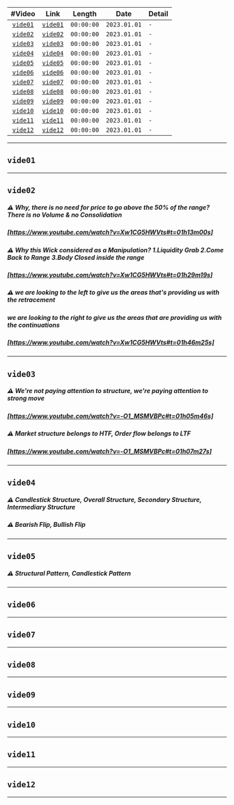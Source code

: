 | #Video | Link | Length | Date | Detail | 
| :---: | :---: | :---: | :---: | :--- |
| [`vide01`](#vide01) | [`vide01`](https://www.youtube.com/watch?v=y4rE-jVqrRY) | `00:00:00` | `2023.01.01` | `-` |
| [`vide02`](#vide02) | [`vide02`](https://www.youtube.com/watch?v=Xw1CG5HWVts) | `00:00:00` | `2023.01.01` | `-` |
| [`vide03`](#vide03) | [`vide03`](https://www.youtube.com/watch?v=-O1_MSMVBPc) | `00:00:00` | `2023.01.01` | `-` |
| [`vide04`](#vide04) | [`vide04`](https://www.youtube.com/watch?v=1Vug-H3r88c) | `00:00:00` | `2023.01.01` | `-` |
| [`vide05`](#vide05) | [`vide05`](https://www.youtube.com/watch?v=x4X7srbXf1k) | `00:00:00` | `2023.01.01` | `-` |
| [`vide06`](#vide06) | [`vide06`](https://www.youtube.com/watch?v=Du5ywps8cyI) | `00:00:00` | `2023.01.01` | `-` |
| [`vide07`](#vide07) | [`vide07`](https://www.youtube.com/watch?v=NL5DO8mJPsc) | `00:00:00` | `2023.01.01` | `-` |
| [`vide08`](#vide08) | [`vide08`](https://www.youtube.com/watch?v=VV0teyLZWi0) | `00:00:00` | `2023.01.01` | `-` |
| [`vide09`](#vide09) | [`vide09`](https://www.youtube.com/watch?v=hqX91iZo5_g) | `00:00:00` | `2023.01.01` | `-` |
| [`vide10`](#vide10) | [`vide10`](https://www.youtube.com/watch?v=RoLhvoEPXsQ) | `00:00:00` | `2023.01.01` | `-` |
| [`vide11`](#vide11) | [`vide11`](https://www.youtube.com/watch?v=ntyP_urAuZM) | `00:00:00` | `2023.01.01` | `-` |
| [`vide12`](#vide12) | [`vide12`](https://www.youtube.com/watch?v=BGV57yOxkig) | `00:00:00` | `2023.01.01` | `-` |

___  
## `vide01`
___  
## `vide02`
##### ⚠️ Why, there is no need for price to go above the 50% of the range?  There is no Volume & no Consolidation
##### [https://www.youtube.com/watch?v=Xw1CG5HWVts#t=01h13m00s]  

##### ⚠️ Why this Wick considered as a *Manipulation*? 1.Liquidity Grab 2.Come Back to Range 3.Body Closed inside the range
##### [https://www.youtube.com/watch?v=Xw1CG5HWVts#t=01h29m19s]  
##### ⚠️ we are looking to the left to give us the areas that's providing us with the retracement
#####    we are looking to the right to give us the areas that are providing us with the continuations
##### [https://www.youtube.com/watch?v=Xw1CG5HWVts#t=01h46m25s]  
___  
## `vide03`
##### ⚠️ We're not paying attention to *structure*,  we're paying attention to *strong move*
##### [https://www.youtube.com/watch?v=-O1_MSMVBPc#t=01h05m46s]  
##### ⚠️ Market structure belongs to HTF, Order flow belongs to LTF
##### [https://www.youtube.com/watch?v=-O1_MSMVBPc#t=01h07m27s]  
___  
## `vide04`  
##### ⚠️ Candlestick Structure, Overall Structure, Secondary Structure, Intermediary Structure
##### ⚠️ Bearish Flip, Bullish Flip
___  
## `vide05`  
##### ⚠️ Structural Pattern, Candlestick Pattern
___  
## `vide06`  
___  
## `vide07`  
___  
## `vide08`  
___  
## `vide09`  
___  
## `vide10`  
___  
## `vide11`  
___  
## `vide12`  
___  

